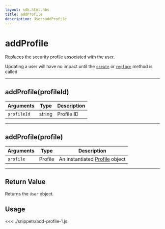```yaml
---
layout: sdk.html.hbs
title: addProfile
description: User:addProfile
---
```


# addProfile

Replaces the security profile associated with the user.

<div class="alert alert-info">
Updating a user will have no impact until the <a href="/sdk/js/5/user/create"><code>create</code></a> or <a href="/sdk/js/5/user/replace"><code>replace</code></a> method is called
</div>

---

## addProfile(profileId)

| Arguments   | Type   | Description |
| ----------- | ------ | ----------- |
| `profileId` | string | Profile ID  |

---

## addProfile(profile)

| Arguments | Type    | Description                                         |
| --------- | ------- | --------------------------------------------------- |
| `profile` | Profile | An instantiated [Profile](/sdk/js/5/profile) object |

---

## Return Value

Returns the `User` object.

## Usage

<<< ./snippets/add-profile-1.js
